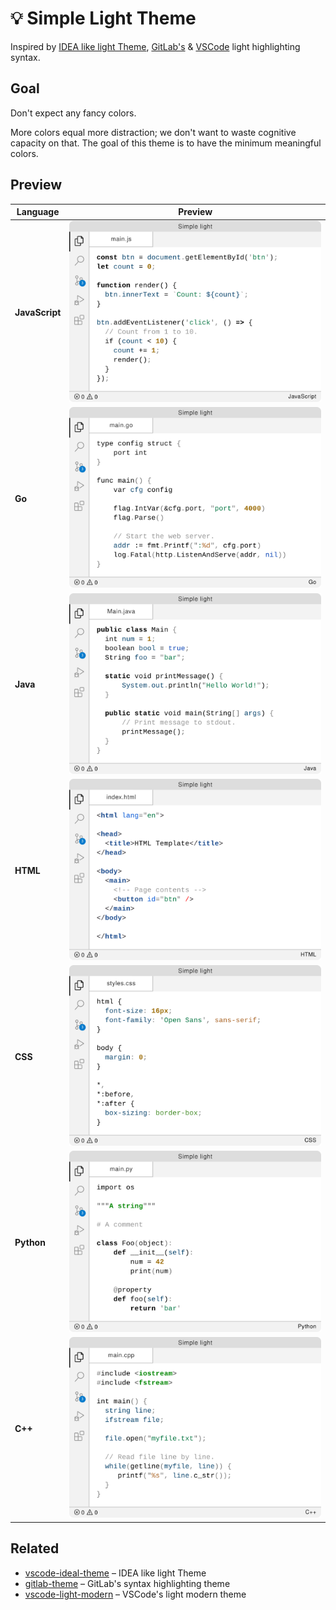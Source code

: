 # 💡 Simple Light Theme

Inspired by [IDEA like light Theme][inspired-by], [GitLab's][gitlab-theme] &
[VSCode][vscode-light-modern] light highlighting syntax.

## Goal

Don't expect any fancy colors.

More colors equal more distraction; we don't want to waste cognitive capacity
on that. The goal of this theme is to have the minimum meaningful colors.

## Preview

| Language       | Preview                                                         |
| -------------- | --------------------------------------------------------------- |
| **JavaScript** | ![JavaScript preview](docs/js-preview.png "JavaScript preview") |
| **Go**         | ![Go preview](docs/go-preview.png "Go preview")                 |
| **Java**       | ![Java preview](docs/java-preview.png "Java preview")           |
| **HTML**       | ![HTML preview](docs/html-preview.png "HTML preview")           |
| **CSS**        | ![CSS preview](docs/css-preview.png "CSS preview")              |
| **Python**     | ![Python preview](docs/py-preview.png "Python preview")         |
| **C++**        | ![C++ preview](docs/cpp-preview.png "C++ preview")              |

## Related

- [vscode-ideal-theme][inspired-by] – IDEA like light Theme
- [gitlab-theme][gitlab-theme] – GitLab's syntax highlighting theme
- [vscode-light-modern][vscode-light-modern] – VSCode's light modern theme

[inspired-by]: https://github.com/karsany/vscode-ideal-theme
[gitlab-theme]: https://docs.gitlab.com/ee/user/profile/preferences.html#syntax-highlighting-theme
[vscode-light-modern]: https://github.com/microsoft/vscode/blob/ce50bd4876af457f64d83cfd956bc916535285f4/extensions/theme-defaults/themes/light_modern.json
